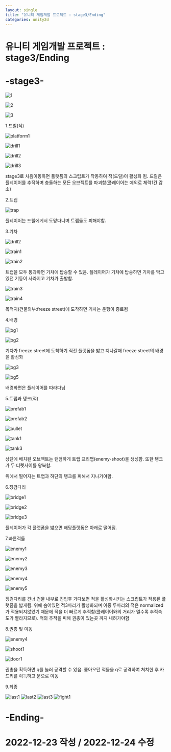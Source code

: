 ```yaml
---
layout: single
title: "유니티 게임개발 프로젝트 : stage3/Ending"
categories: unity2d
---
```

# 유니티 게임개발 프로젝트 : stage3/Ending

# -stage3-

![1](https://user-images.githubusercontent.com/117446950/209434367-050890c0-18a7-4f7f-a1fd-fa2d83a47911.PNG)

![2](https://user-images.githubusercontent.com/117446950/209434368-da92d260-170c-412e-8ea7-825c4324e9bf.PNG)

![3](https://user-images.githubusercontent.com/117446950/209434370-9905d8d1-87e2-4ace-90ef-e6e4aa08b610.PNG)

1.드릴(적)

![platform1](https://user-images.githubusercontent.com/117446950/209434943-ccb0381c-18b8-496d-942f-e6c6ec1ac852.PNG)

<script src="https://gist.github.com/studioKjm/48481adc7d42f3717fab72753b09aaea.js"></script>

![drill1](https://user-images.githubusercontent.com/117446950/209434472-35b6cdaf-a719-4b31-9be2-1989cb566ab5.PNG)

![drill2](https://user-images.githubusercontent.com/117446950/209434476-57865c46-3dc9-44fb-88eb-cf7e86ea5b53.PNG)

![drill3](https://user-images.githubusercontent.com/117446950/209434478-5b833e88-136a-45b7-892b-a0edb78d77bb.PNG)

<script src="https://gist.github.com/studioKjm/784c11f06204db28394177f7f38c60d3.js"></script>

<script src="https://gist.github.com/studioKjm/632a3ea041244cb5bbe3bb574bbd173d.js"></script>

stage3로 처음이동하면 플랫폼의 스크립트가 작동하여 적(드릴)이 활성화 됨. 드릴은 플레이어를 추적하며 충돌하는 모든 오브젝트를 파괴함(플레이어는 예외로 체력1칸 감소)

2.트랩

![trap](https://user-images.githubusercontent.com/117446950/209435096-3f907905-49e8-4f4d-ac7f-77093b029e5a.PNG)

플레이어는 드릴에게서 도망다니며 트랩들도 피해야함.


3.기차

![drill2](https://user-images.githubusercontent.com/117446950/209434476-57865c46-3dc9-44fb-88eb-cf7e86ea5b53.PNG)

![train1](https://user-images.githubusercontent.com/117446950/209438071-61a0ca79-782a-4691-824a-fe31ca8ce768.PNG)

<script src="https://gist.github.com/studioKjm/d8dddc1a2012a09db84ca3c153a7034a.js"></script>

<script src="https://gist.github.com/studioKjm/307ef2ca5c895f4e8e79193215f729e0.js"></script>

![train2](https://user-images.githubusercontent.com/117446950/209438072-38bcea06-f97a-4106-8ecc-887a7ac5c076.PNG)

<script src="https://gist.github.com/studioKjm/9ea840b8a52243ef1b0c75db84db8f63.js"></script>

트랩을 모두 통과하면 기차에 탑승할 수 있음. 플레이어가 기차에 탑승하면 기차를 막고있던 기둥이 사라지고 기차가 출발함.

![train3](https://user-images.githubusercontent.com/117446950/209438203-efa8b787-f20a-4646-a7c6-6332cc9e5347.PNG)

![train4](https://user-images.githubusercontent.com/117446950/209438201-ea005866-7a79-415c-a9ea-5d055c8ce6c1.PNG)

목적지(건물외부:freeze street)에 도착하면 기차는 운행이 종료됨


4.배경

![bg1](https://user-images.githubusercontent.com/117446950/209438673-c42b695e-d1e3-4ee5-a501-1f6a2d472691.PNG)

![bg2](https://user-images.githubusercontent.com/117446950/209438674-ae778c27-38c8-40b2-82db-db82ef25b545.PNG)

<script src="https://gist.github.com/studioKjm/22b14b194e12f1ca08bd2d0dd4140659.js"></script>

기차가 freeze street에 도착하기 직전 플랫폼을 밟고 지나갈때  freeze street의 배경을 활성화

![bg3](https://user-images.githubusercontent.com/117446950/209438749-73cfab3e-385a-4cd8-8270-db888e04cc79.PNG)

![bg5](https://user-images.githubusercontent.com/117446950/209438796-7234ff17-5bbb-4a48-ad22-006af103d445.PNG)

<script src="https://gist.github.com/studioKjm/4e10f838a753e32173d396e51226e6e3.js"></script>

배경화면은 플레이어를 따라다님

5.트랩과 탱크(적)

![prefab1](https://user-images.githubusercontent.com/117446950/209461336-fea51f2b-1fea-4b82-b1db-59a2ada85730.PNG)

![prefab2](https://user-images.githubusercontent.com/117446950/209461392-f97312de-e4d7-4b81-b406-28c86a895c87.PNG)

![bullet](https://user-images.githubusercontent.com/117446950/209461567-446afd3a-fceb-4905-b40d-f4aa3e815ef1.PNG)

<script src="https://gist.github.com/studioKjm/f3d18da5de4c09e6a0771883996aae31.js"></script>

![tank1](https://user-images.githubusercontent.com/117446950/209461432-47f82ac5-d3ea-4460-9ce1-e590f57de162.PNG)

![tank3](https://user-images.githubusercontent.com/117446950/209461464-289c8511-c4d5-4e87-a59c-7ef6751419e6.PNG)

<script src="https://gist.github.com/studioKjm/50fdbd25ffeac65001aa54c37cef20da.js"></script>


상단에 배치된 오브젝트는 랜덤하게 트랩 프리팹(enemy-shoot)을 생성함. 또한 탱크가 두 터렛사이를 왕복함.

위에서 떨어지는 트랩과 하단의 탱크를 피해서 지나가야함.

6.징검다리

![bridge1](https://user-images.githubusercontent.com/117446950/209461554-3be5f6c9-0814-4caf-a154-a1be17551bcf.PNG)

![bridge2](https://user-images.githubusercontent.com/117446950/209461557-c60150a6-f195-44dd-baee-70f103ee9b1c.PNG)

![bridge3](https://user-images.githubusercontent.com/117446950/209461559-bbc2271d-a2c9-409c-a353-cdc3baadfabc.PNG)

플레이어가 각 플랫폼을 밟으면 해당플랫폼은 아래로 떨어짐. 

7.빠른적들

![enemy1](https://user-images.githubusercontent.com/117446950/209461724-3baa8982-10e6-4fac-93de-cec1c53dd125.PNG)

![enemy2](https://user-images.githubusercontent.com/117446950/209461725-6f1ae08e-85b4-43bd-aada-5a2ed30064a0.PNG)

![enemy3](https://user-images.githubusercontent.com/117446950/209461727-cbd198c0-8ee1-4e6f-9543-bdcafdb85984.PNG)

![enemy4](https://user-images.githubusercontent.com/117446950/209461728-d014660d-fa8b-4629-9520-e0b8ac5c4072.PNG)

![enemy5](https://user-images.githubusercontent.com/117446950/209461810-3a03c084-81bf-4504-a870-d2a3ba81cf09.PNG)


<script src="https://gist.github.com/studioKjm/6f6aae1de348a3e5572f8248c79da442.js"></script>

<script src="https://gist.github.com/studioKjm/75c4e387a036ffd56382c89c16ce4ce8.js"></script>


징검다리를 건너 건물 내부로 진입후 가다보면 적을 활성화시키는 스크립트가 적용된 플랫폼을 밟게됨. 위에 숨어있던 적3마리가 활성화되며
이중 두마리의 적은 normalized가 적용되지않았기 때문에 적을 더 빠르게 추적함(플레이어와의 거리가 멀수록 추적속도가 빨라지므로).
적의 추적을 피해 권총이 있는곳 까지 내려가야함

8.권총 및 이동

![enemy4](https://user-images.githubusercontent.com/117446950/209461728-d014660d-fa8b-4629-9520-e0b8ac5c4072.PNG)

![shoot1](https://user-images.githubusercontent.com/117446950/209461837-d751dcf1-b656-4bfb-bba0-0d4c23ad9b9d.PNG)

![door1](https://user-images.githubusercontent.com/117446950/209461843-2f9cb30b-94c4-4517-b75f-fd35347b317d.PNG)

<script src="https://gist.github.com/studioKjm/58510b045a5300aeec15e2598747f7fc.js"></script>

권총을 획득하면 q를 눌러 공격할 수 있음. 쫓아오던 적들을 q로 공격하여 처치한 후 카드키를 획득하고 문으로 이동

9.최종 

![last1](https://user-images.githubusercontent.com/117446950/209461844-69bbbe71-11eb-4f52-aad8-4f22e8702895.PNG)
![last2](https://user-images.githubusercontent.com/117446950/209461845-6556ed63-a39f-4005-aa1b-dcf3f9788bfe.PNG)
![last3](https://user-images.githubusercontent.com/117446950/209461847-ab58fc46-935a-44e0-a6f4-0ff857782c31.PNG)
![fight1](https://user-images.githubusercontent.com/117446950/209461850-61fef424-2118-4743-a73b-9b5ef94d3f75.PNG)

















# -Ending-


# 2022-12-23 작성 / 2022-12-24 수정
